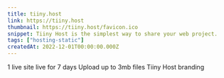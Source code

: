 ```yaml
---
title: tiiny.host
link: https://tiiny.host
thumbnail: https://tiiny.host/favicon.ico
snippet: Tiiny Host is the simplest way to share your web project.
tags: ["hosting-static"]
createdAt: 2022-12-01T00:00:00.000Z
---
```

1 live site live for 7 days
Upload up to 3mb files
Tiiny Host branding